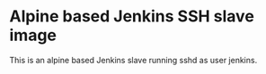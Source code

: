 # Alpine based Jenkins SSH slave image
This is an alpine based Jenkins slave running sshd as user jenkins.
